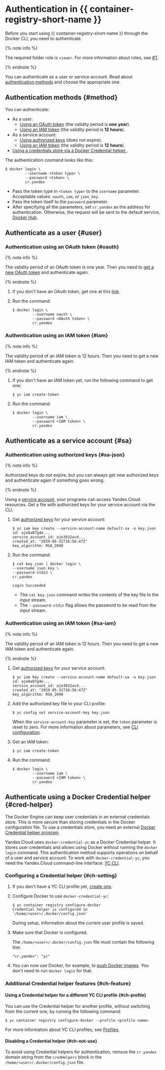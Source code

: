 # Authentication in {{ container-registry-short-name }}

Before you start using {{ container-registry-short-name }} through the Docker CLI, you need to authenticate.

{% note info %}

The required folder role is `viewer`. For more information about roles, see [#T](../security/index.md).

{% endnote %}

You can authenticate as a user or service account. Read about [authentication methods](#method) and choose the appropriate one.

## Authentication methods {#method}

You can authenticate:

- As a user:
    - [Using an OAuth token](#oauth) (the validity period is **one year**).
    - [Using an IAM token](#iam) (the validity period is **12 hours**).
- As a service account:
    - [Using authorized keys](#sa-json) (does not expire).
    - [Using an IAM token](#sa-iam) (the validity period is **12 hours**).
- [Using a credentials store via a Docker Credential helper ](#cred-helper).

The authentication coomand looks like this:

```
$ docker login \
         --username <token type> \
         --password <token> \
         cr.yandex
```

- Pass the token type in `<token type>` to the `username` parameter. Acceptable values: `oauth`, `iam`, or `json_key`.
- Pass the token itself to the `password` parameter.
- After specifying all the parameters, set `cr.yandex` as the address for authentication. Otherwise, the request will be sent to the default service, [Docker Hub](https://hub.docker.com).

## Authenticate as a user {#user}

### Authentication using an OAuth token {#oauth}

{% note info %}

The validity period of an OAuth token is one year. Then you need to [get a new OAuth token](https://oauth.yandex.com/authorize?response_type=token&client_id=1a6990aa636648e9b2ef855fa7bec2fb) and authenticate again.

{% endnote %}

1. If you don't have an OAuth token, get one at this [link](https://oauth.yandex.com/authorize?response_type=token&client_id=1a6990aa636648e9b2ef855fa7bec2fb).

1. Run the command:

    ```
    $ docker login \
             --username oauth \
             --password <OAuth token> \
             cr.yandex
    ```

### Authentication using an IAM token {#iam}

{% note info %}

The validity period of an IAM token is 12 hours. Then you need to get a new IAM token and authenticate again.

{% endnote %}

1. If you don't have an IAM token yet, run the following command to get one:

    ```
    $ yc iam create-token
    ```

1. Run the command:

    ```
    $ docker login \
             --username iam \
             --password <IAM token> \
             cr.yandex
    ```

## Authenticate as a service account {#sa}

### Authentication using authorized keys {#sa-json}

{% note info %}

Authorized keys do not expire, but you can always get new authorized keys and authenticate again if something goes wrong.

{% endnote %}

Using a [service account](../../iam/concepts/users/service-accounts.md), your programs can access Yandex.Cloud resources. Get a file with authorized keys for your service account via the CLI.

1. Get [authorized keys](../../iam/concepts/users/service-accounts.md#sa-key) for your service account:

    ```
    $ yc iam key create --service-account-name default-sa -o key.json
    id: aje8a87g4e...
    service_account_id: aje3932acd...
    created_at: "2019-05-31T16:56:47Z"
    key_algorithm: RSA_2048
    ```

1. Run the command:

    ```
    $ cat key.json | docker login \
    --username json_key \
    --password-stdin \
    cr.yandex
    
    Login Succeeded
    ```
    - The `cat key.json` command writes the contents of the key file to the input stream.
    - The `--password-stdin` flag allows the password to be read from the input stream.

### Authentication using an IAM token {#sa-iam}

{% note info %}

The validity period of an IAM token is 12 hours. Then you need to get a new IAM token and authenticate again.

{% endnote %}

1. Get [authorized keys](../../iam/concepts/users/service-accounts.md#sa-key) for your service account:

    ```
    $ yc iam key create --service-account-name default-sa -o key.json
    id: aje8a87g4e...
    service_account_id: aje3932acd...
    created_at: "2019-05-31T16:56:47Z"
    key_algorithm: RSA_2048
    ```

1. Add the authorized key file to your CLI profile:

   ```
   $ yc config set service-account-key key.json
   ```

   When the `service-account-key` parameter is set, the `token` parameter is reset to zero. For more information about parameters, see [CLI configuration](../../cli/concepts/core-propreties.md).

1. Get an IAM token:

    ```
    $ yc iam create-token
    ```

1. Run the command:

    ```
    $ docker login \
             --username iam \
             --password <IAM token> \
             cr.yandex
    ```

## Authenticate using a Docker Credential helper {#cred-helper}

The Docker Engine can keep user credentials in an external credentials store. This is more secure than storing credentials in the Docker configuration file. To use a credentials store, you need an external [Docker Credential helper program](https://docs.docker.com/engine/reference/commandline/login/#credential-helpers).

Yandex.Cloud uses `docker-credential-yc` as a Docker Credential helper. It stores user credentials and allows using Docker without running the `docker login` command. This authentication method supports operations on behalf of a user and service account. To work with `docker-credential-yc`, you need the Yandex.Cloud command-line interface: [YC CLI](../../cli/quickstart.md).

### Configuring a Credential helper {#ch-setting}

1. If you don't have a YC CLI profile yet, [create one](../../cli/quickstart.md#initialize).

1. Configure Docker to use `docker-credential-yc`:

    ```
    $ yc container registry configure-docker
    Credential helper is configured in '/home/<user>/.docker/config.json'
    ```

    During setup, information about the current user profile is saved.

1. Make sure that Docker is configured.

    The `/home/<user>/.docker/config.json` file must contain the following line:

    ```
    "cr.yandex": "yc"
    ```

1. You can now use Docker, for example, to [push Docker images](../operations/docker-image/docker-image-push.md). You don't need to run `docker login` for that.

### Additional Credential helper features {#ch-feature}

#### Using a Credential helper for a different YC CLI profile {#ch-profile}

You can use the Credential helper for another profile, without switching from the current one, by running the following command:

```
$ yc container registry configure-docker --profile <profile name>
```

For more information about YC CLI profiles, see [Profiles](../../cli/concepts/profile.md).

#### Disabling a Credential helper {#ch-not-use}

To avoid using Credential helpers for authentication, remove the `cr.yandex` domain string from the `credHelpers` block in the `/home/<user>/.docker/config.json` file.

